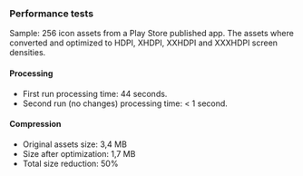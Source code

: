 ### Performance tests
Sample: 256 icon assets from a Play Store published app. The assets where
converted and optimized to HDPI, XHDPI, XXHDPI and XXXHDPI screen densities.

#### Processing
* First run processing time: 44 seconds.
* Second run (no changes) processing time: < 1 second.

#### Compression
* Original assets size: 3,4 MB
* Size after optimization: 1,7 MB
* Total size reduction: 50%
